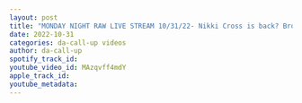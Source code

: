 ```yaml
---
layout: post
title: "MONDAY NIGHT RAW LIVE STREAM 10/31/22- Nikki Cross is back? Brock Lesner on raw"
date: 2022-10-31
categories: da-call-up videos
author: da-call-up
spotify_track_id: 
youtube_video_id: MAzqvff4mdY
apple_track_id: 
youtube_metadata: 
---
```

